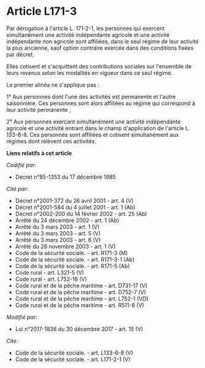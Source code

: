 # Article L171-3

Par dérogation à l'article L. 171-2-1, les personnes qui exercent simultanément une activité indépendante agricole et une
activité indépendante non agricole sont affiliées, dans le seul régime de leur activité la plus ancienne, sauf option
contraire exercée dans des conditions fixées par décret. 

Elles cotisent et s'acquittent des contributions sociales sur l'ensemble de leurs revenus selon les modalités en vigueur dans
ce seul régime. 

Le premier alinéa ne s'applique pas : 

1° Aux personnes dont l'une des activités est permanente et l'autre saisonnière. Ces personnes sont alors affiliées au régime
qui correspond à leur activité permanente ; 

2° Aux personnes exerçant simultanément une activité indépendante agricole et une activité entrant dans le champ
d'application de l'article L. 133-6-8. Ces personnes sont affiliées et cotisent simultanément aux régimes dont relèvent ces
activités.

**Liens relatifs à cet article**

_Codifié par_:

  - Décret n°85-1353 du 17 décembre 1985

_Cité par_:

  - Décret n°2001-372 du 26 avril 2001 - art. 4 (V)
  - Décret n°2001-584 du 4 juillet 2001 - art. 1 (Ab)
  - Décret n°2002-200 du 14 février 2002 - art. 25 (Ab)
  - Arrêté du 24 décembre 2002 - art. 1 (Ab)
  - Arrêté du 3 mars 2003 - art. 1 (V)
  - Arrêté du 3 mars 2003 - art. 5 (V)
  - Arrêté du 3 mars 2003 - art. 6 (V)
  - Arrêté du 28 novembre 2003 - art. 1 (V)
  - Code de la sécurité sociale. - art. R171-3 (M)
  - Code de la sécurité sociale. - art. R171-3-1 (Ab)
  - Code de la sécurité sociale. - art. R171-5 (Ab)
  - Code rural - art. L321-5 (V)
  - Code rural - art. L752-16 (V)
  - Code rural et de la pêche maritime - art. D731-17 (V)
  - Code rural et de la pêche maritime - art. D752-7 (V)
  - Code rural et de la pêche maritime - art. L752-1 (VD)
  - Code rural et de la pêche maritime - art. R511-8 (V)

_Modifié par_:

  - Loi n°2017-1836 du 30 décembre 2017 - art. 15 (V)

_Cite_:

  - Code de la sécurité sociale. - art. L133-6-8 (V)
  - Code de la sécurité sociale. - art. L171-2-1 (V)
